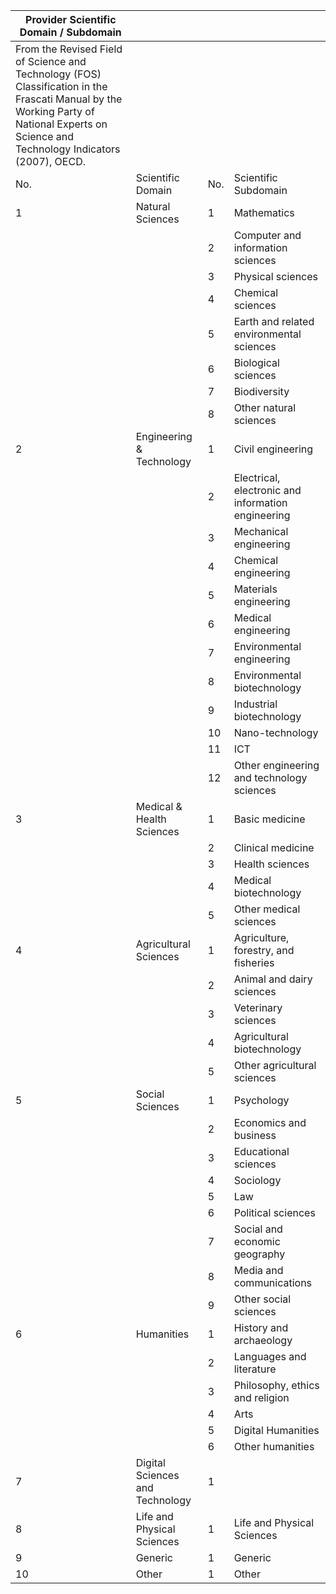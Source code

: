 | Provider Scientific Domain / Subdomain                                                                                                                                                   |                                 |     |                                                    |
|------------------------------------------------------------------------------------------------------------------------------------------------------------------------------------------|---------------------------------|-----|----------------------------------------------------|
| From the Revised Field of Science and Technology (FOS) Classification in the Frascati Manual by the Working Party of National Experts on Science and Technology Indicators (2007), OECD. |                                 |     |                                                    |
| No.                                                                                                                                                                                      | Scientific Domain               | No. | Scientific Subdomain                               |
| 1                                                                                                                                                                                        | Natural Sciences                | 1   | Mathematics                                        |
|                                                                                                                                                                                          |                                 | 2   | Computer and information sciences                  |
|                                                                                                                                                                                          |                                 | 3   | Physical sciences                                  |
|                                                                                                                                                                                          |                                 | 4   | Chemical sciences                                  |
|                                                                                                                                                                                          |                                 | 5   | Earth and related environmental sciences           |
|                                                                                                                                                                                          |                                 | 6   | Biological sciences                                |
|                                                                                                                                                                                          |                                 | 7   | Biodiversity                                       |
|                                                                                                                                                                                          |                                 | 8   | Other natural sciences                             |
| 2                                                                                                                                                                                        | Engineering & Technology        | 1   | Civil engineering                                  |
|                                                                                                                                                                                          |                                 | 2   | Electrical, electronic and information engineering |
|                                                                                                                                                                                          |                                 | 3   | Mechanical engineering                             |
|                                                                                                                                                                                          |                                 | 4   | Chemical engineering                               |
|                                                                                                                                                                                          |                                 | 5   | Materials engineering                              |
|                                                                                                                                                                                          |                                 | 6   | Medical engineering                                |
|                                                                                                                                                                                          |                                 | 7   | Environmental engineering                          |
|                                                                                                                                                                                          |                                 | 8   | Environmental biotechnology                        |
|                                                                                                                                                                                          |                                 | 9   | Industrial biotechnology                           |
|                                                                                                                                                                                          |                                 | 10  | Nano-technology                                    |
|                                                                                                                                                                                          |                                 | 11  | ICT                                                |
|                                                                                                                                                                                          |                                 | 12  | Other engineering and technology sciences          |
| 3                                                                                                                                                                                        | Medical & Health Sciences       | 1   | Basic medicine                                     |
|                                                                                                                                                                                          |                                 | 2   | Clinical medicine                                  |
|                                                                                                                                                                                          |                                 | 3   | Health sciences                                    |
|                                                                                                                                                                                          |                                 | 4   | Medical biotechnology                              |
|                                                                                                                                                                                          |                                 | 5   | Other medical sciences                             |
| 4                                                                                                                                                                                        | Agricultural Sciences           | 1   | Agriculture, forestry, and fisheries               |
|                                                                                                                                                                                          |                                 | 2   | Animal and dairy sciences                          |
|                                                                                                                                                                                          |                                 | 3   | Veterinary sciences                                |
|                                                                                                                                                                                          |                                 | 4   | Agricultural biotechnology                         |
|                                                                                                                                                                                          |                                 | 5   | Other agricultural sciences                        |
| 5                                                                                                                                                                                        | Social Sciences                 | 1   | Psychology                                         |
|                                                                                                                                                                                          |                                 | 2   | Economics and business                             |
|                                                                                                                                                                                          |                                 | 3   | Educational sciences                               |
|                                                                                                                                                                                          |                                 | 4   | Sociology                                          |
|                                                                                                                                                                                          |                                 | 5   | Law                                                |
|                                                                                                                                                                                          |                                 | 6   | Political sciences                                 |
|                                                                                                                                                                                          |                                 | 7   | Social and economic geography                      |
|                                                                                                                                                                                          |                                 | 8   | Media and communications                           |
|                                                                                                                                                                                          |                                 | 9   | Other social sciences                              |
| 6                                                                                                                                                                                        | Humanities                      | 1   | History and archaeology                            |
|                                                                                                                                                                                          |                                 | 2   | Languages and literature                           |
|                                                                                                                                                                                          |                                 | 3   | Philosophy, ethics and religion                    |
|                                                                                                                                                                                          |                                 | 4   | Arts                                               |
|                                                                                                                                                                                          |                                 | 5   | Digital Humanities                                 |
|                                                                                                                                                                                          |                                 | 6   | Other humanities                                   |
| 7                                                                                                                                                                                        | Digital Sciences and Technology | 1   |                                                    |
| 8                                                                                                                                                                                        | Life and Physical Sciences      | 1   | Life and Physical Sciences                         |
| 9                                                                                                                                                                                        | Generic                         | 1   | Generic                                            |
| 10                                                                                                                                                                                       | Other                           | 1   | Other                                              |